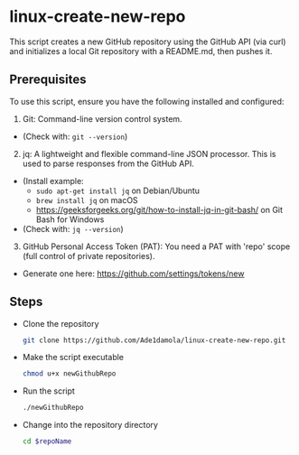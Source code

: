  # linux-create-new-repo 

This script creates a new GitHub repository using the GitHub API (via curl) and initializes a local Git repository with a README.md, then pushes it.

## Prerequisites 
To use this script, ensure you have the following installed and configured:
1. Git: Command-line version control system.
- (Check with: `git --version`)
2. jq: A lightweight and flexible command-line JSON processor.
This is used to parse responses from the GitHub API.
- (Install example:
    + `sudo apt-get install jq` on Debian/Ubuntu
    +  `brew install jq` on macOS
    +  https://geeksforgeeks.org/git/how-to-install-jq-in-git-bash/ on Git Bash for Windows
- (Check with: `jq --version`)
3. GitHub Personal Access Token (PAT):
You need a PAT with 'repo' scope (full control of private repositories).
- Generate one here: https://github.com/settings/tokens/new



## Steps
- Clone the repository
  ```bash
  git clone https://github.com/Ade1damola/linux-create-new-repo.git
  ```

- Make the script executable
  ```bash
  chmod u+x newGithubRepo
  ```

- Run the script
  ```bash
  ./newGithubRepo
  ```
- Change into the repository directory
  ```bash
  cd $repoName
  ```

